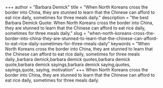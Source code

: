 +++
author = "Barbara Demick"
title = "When North Koreans cross the border into China, they are stunned to learn that the Chinese can afford to eat rice daily, sometimes for three meals daily."
description = "the best Barbara Demick Quote: When North Koreans cross the border into China, they are stunned to learn that the Chinese can afford to eat rice daily, sometimes for three meals daily."
slug = "when-north-koreans-cross-the-border-into-china-they-are-stunned-to-learn-that-the-chinese-can-afford-to-eat-rice-daily-sometimes-for-three-meals-daily"
keywords = "When North Koreans cross the border into China, they are stunned to learn that the Chinese can afford to eat rice daily, sometimes for three meals daily.,barbara demick,barbara demick quotes,barbara demick quote,barbara demick sayings,barbara demick saying,quotes, sayings,quote, saying, motivation"
+++
When North Koreans cross the border into China, they are stunned to learn that the Chinese can afford to eat rice daily, sometimes for three meals daily.
